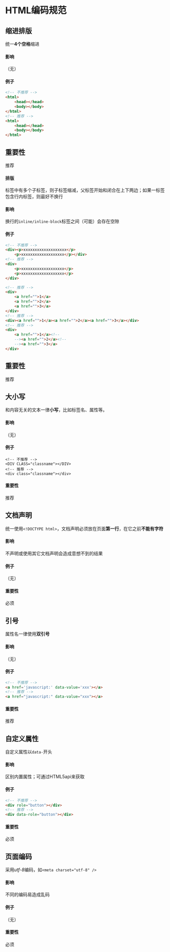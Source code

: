 # HTML编码规范

## 缩进排版

统一**4个空格**缩进

#### 影响

（无）

#### 例子

```html
<!-- 不推荐 -->
<html>
	<head></head>
	<body></body>
</html>
<!-- 推荐 -->
<html>
    <head></head>
    <body></body>
</html>
```

## 重要性

推荐


#### 排版

标签中有多个子标签，则子标签缩减，父标签开始和闭合在上下两边；如果一标签包含行内标签，则最好不换行

#### 影响

换行的`inline/inline-block`标签之间（可能）会存在空隙

#### 例子

```html
<!-- 不推荐 -->
<div><p>xxxxxxxxxxxxxxxxxxx</p>
    <p>xxxxxxxxxxxxxxxxxxx</p></div>
<!-- 推荐 -->
<div>
    <p>xxxxxxxxxxxxxxxxxxx</p>
    <p>xxxxxxxxxxxxxxxxxxx</p>
</div>
```
```html
<!-- 推荐 -->
<div>
    <a href="">1</a>
    <a href="">2</a>
    <a href="">3</a>
</div>
<!-- 推荐 -->
<div><a href="">1</a><a href="">2</a><a href="">3</a></div>
<!-- 推荐 -->
<div>
    <a href="">1</a><!--
    --><a href="">2</a><!--
    --><a href="">3</a>
</div>
```

## 重要性

推荐


## 大小写

和内容无关的文本一律**小写**，比如标签名、属性等。

#### 影响

（无）

#### 例子

    <!-- 不推荐 -->
    <DIV CLASS="classname"></DIV>
    <!-- 推荐 -->
    <div class="classname"></div>

#### 重要性

推荐


## 文档声明

统一使用`<!DOCTYPE html>`，文档声明必须放在页面**第一行**，在它之前**不能有字符**

#### 影响

不声明或使用其它文档声明会造成意想不到的结果

#### 例子

（无）

#### 重要性

必须


## 引号

属性名一律使用**双引号**

#### 影响

（无）

#### 例子

```html
<!-- 不推荐 -->
<a href='javascript:' data-value='xxx'></a>
<!-- 推荐 -->
<a href="javascript:" data-value="xxx"></a>
```

#### 重要性

推荐


## 自定义属性

自定义属性以`data-`开头

#### 影响

区别内置属性；可通过HTML5api来获取

#### 例子

```html
<!-- 不推荐 -->
<div role="button"></div>
<!-- 推荐 -->
<div data-role="button"></div>
```

#### 重要性

必须


## 页面编码

采用*utf-8*编码，如`<meta charset="utf-8" />`

#### 影响

不同的编码易造成乱码

#### 例子

（无）

#### 重要性

必须
